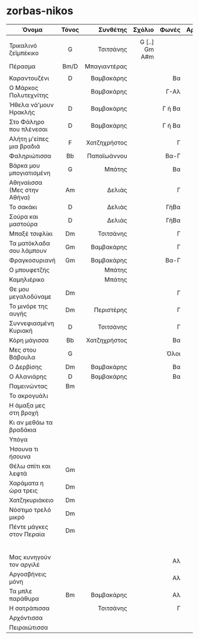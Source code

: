 # zorbas-nikos


| Όνομα                 | Τόνος           | Συνθέτης | Σχόλιο | Φωνές | Αριθμός | Ρυθμός |
| -------------         |:-------------:| -----:| -----:|-----:|-----:|-----:|
|             | |  |||
| Τρικαλινό ζεϊμπέκικο      | G  | Τσιτσάνης    | G [..] Gm A#m || | Ζεϊμπέκικο|
| Πέρασμα                   |Bm/D| Μπαγιαντέρας |      || | Χασαποσέρβικο|
|             | |  ||| | |
| Καραντουζένι         | D  | Βαμβακάρης    |      | Βα |  |   |
| Ο Μάρκος Πολυτεχνίτης|    | Βαμβακάρης    |      | Γ-Αλ |  |   |
| Ήθελα νά'μουν Ηρακλής| D   | Βαμβακάρης    |      | Γ ή Βα   |  |   |
| Στο Φάληρο που πλένεσαι| D   | Βαμβακάρης    |      | Γ ή Βα   |  |   |
| Αλήτη μ'είπες μια βραδιά| F   | Χατζηχρήστος    |      | Γ    |  |   |
| Φαληριώτισσα            | Βb  | Παπαϊωάννου     |      | Βα-Γ |  |   |
| Βάρκα μου μπογιατισμένη | G   | Μπάτης          |      | Βα   |  |   |
| Αθηναίισσα (Μες στην Αθήνα)| Am| Δελιάς         |      | Γ    |  |   |
| Το σακάκι               | D   | Δελιάς          |      | ΓήΒα |  |   |
| Σούρα και μαστούρα      | D   | Δελιάς          |      | ΓήΒα |  |   |
| Μπαξέ τσιφλίκι          | Dm  | Τσιτσάνης       |      | Γ    |  |   |
| Τα ματόκλαδα σου λάμπουν| Gm  | Βαμβακάρης      |      | Γ    |  |   |
| Φραγκοσυριανή           | Gm  | Βαμβακάρης      |      | Βα-Γ |  |   |
| Ο μπουφετζής            |     | Μπάτης          |      |      |  |   |
| Καμηλιέρικο             |     | Μπάτης          |      |      |  |   |
| Θε μου μεγαλοδύναμε     | Dm  |                 |      | Γ    |  |   |
| Το μινόρε της αυγής     | Dm  | Περιστέρης      |      | Γ    |  |   |
| Συννεφιασμένη Κυριακή   | D   | Τσιτσάνης       |      | Γ    |  |   |
| Κόρη μάγισσα            | Bb  | Χατζηχρήστος    |      | Βα   |  |   |
| Μες στου Βάβουλα        | G   |                 |      | Όλοι |  |   |
| Ο Δερβίσης              | Dm  | Βαμβακάρης      |      | Βα   |  |   |
| Ο Αλανιάρης             | D   | Βαμβακάρης      |      | Βα   |  |   |
| Παμεινώντας             | Bm  |                 |      |      |  |   |
| Το ακρογυάλι            |     |                 |      |      |  |   |
| Η άμαξα μες στη βροχή   |     |                 |      |      |  |   |
| Κι αν μεθάω τα βραδάκια |     |                 |      |      |  |   |
| Υπόγα                   |     |                 |      |      |  |   |
| Ήσουνα τι ήσουνα        |     |                 |      |      |  |   |
| Θέλω σπίτι και λεφτά    | Gm  |                 |      |      |  |   |
| Χαράματα η ώρα τρεις    | Dm  |                 |      |      |  |   |
| Χατζηκυριάκειο          | Dm  |                 |      |      |  |   |
| Νόστιμο τρελό μικρό     | Dm  |                 |      |      |  |   |
| Πέντε μάγκες στον Περαία| Dm  |                 |      |      |  |   |
|                         |     |                 |      |      |  |   |
|                         |     |                 |      |      |  |   |
|                         |     |                 |      |      |  |   |
|                         |     |                 |      |      |  |   |
|                         |     |                 |      |      |  |   |
|             | |  ||| | |
| Μας κυνηγούν τον αργιλέ|    |               |      | Αλ       |  |   |
| Αργοσβήνεις μόνη       |    |               |      | Αλ       |  |   |
| Τα μπλε παράθυρα     | Bm | Βαμβακάρης    |      | Αλ |  |   |
| Η σατράπισσα           |    | Τσιτσάνης     |      | Γ        |  |   |
| Αρχόντισσα              |     |                 |      |      |  |   |
| Πειραιώτισσα            |     |                 |      |      |  |   |

